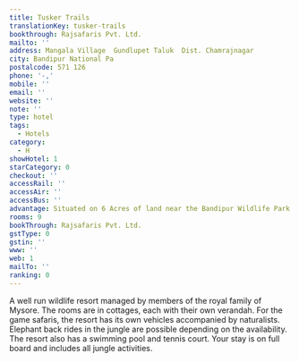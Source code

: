 ```yaml
---
title: Tusker Trails
translationKey: tusker-trails
bookthrough: Rajsafaris Pvt. Ltd.
mailto: ''
address: Mangala Village  Gundlupet Taluk  Dist. Chamrajnagar
city: Bandipur National Pa
postalcode: 571 126
phone: '-,'
mobile: ''
email: ''
website: ''
note: ''
type: hotel
tags:
  - Hotels
category:
  - H
showHotel: 1
starCategory: 0
checkout: ''
accessRail: ''
accessAir: ''
accessBus: ''
advantage: Situated on 6 Acres of land near the Bandipur Wildlife Park
rooms: 9
bookThrough: Rajsafaris Pvt. Ltd.
gstType: 0
gstin: ''
www: ''
web: 1
mailTo: ''
ranking: 0
---
```







A well run wildlife resort managed by members of the royal family of Mysore. The rooms are in cottages, each with their own verandah. For the game safaris, the resort has its own vehicles accompanied by naturalists. Elephant back rides in the jungle are possible depending on the availability. The resort also has a swimming pool and tennis court. Your stay is on full board and includes all jungle activities.